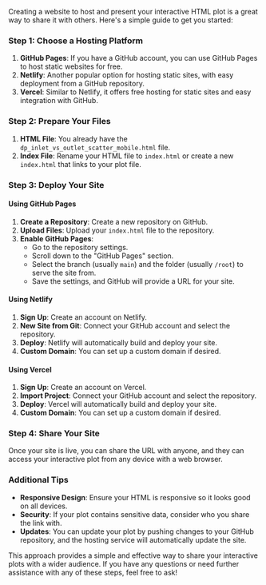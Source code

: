 Creating a website to host and present your interactive HTML plot is a great way to share it with others. Here's a simple guide to get you started:

### Step 1: Choose a Hosting Platform

1. **GitHub Pages**: If you have a GitHub account, you can use GitHub Pages to host static websites for free.
2. **Netlify**: Another popular option for hosting static sites, with easy deployment from a GitHub repository.
3. **Vercel**: Similar to Netlify, it offers free hosting for static sites and easy integration with GitHub.

### Step 2: Prepare Your Files

1. **HTML File**: You already have the `dp_inlet_vs_outlet_scatter_mobile.html` file.
2. **Index File**: Rename your HTML file to `index.html` or create a new `index.html` that links to your plot file.

### Step 3: Deploy Your Site

#### Using GitHub Pages

1. **Create a Repository**: Create a new repository on GitHub.
2. **Upload Files**: Upload your `index.html` file to the repository.
3. **Enable GitHub Pages**:
   - Go to the repository settings.
   - Scroll down to the "GitHub Pages" section.
   - Select the branch (usually `main`) and the folder (usually `/root`) to serve the site from.
   - Save the settings, and GitHub will provide a URL for your site.

#### Using Netlify

1. **Sign Up**: Create an account on Netlify.
2. **New Site from Git**: Connect your GitHub account and select the repository.
3. **Deploy**: Netlify will automatically build and deploy your site.
4. **Custom Domain**: You can set up a custom domain if desired.

#### Using Vercel

1. **Sign Up**: Create an account on Vercel.
2. **Import Project**: Connect your GitHub account and select the repository.
3. **Deploy**: Vercel will automatically build and deploy your site.
4. **Custom Domain**: You can set up a custom domain if desired.

### Step 4: Share Your Site

Once your site is live, you can share the URL with anyone, and they can access your interactive plot from any device with a web browser.

### Additional Tips

- **Responsive Design**: Ensure your HTML is responsive so it looks good on all devices.
- **Security**: If your plot contains sensitive data, consider who you share the link with.
- **Updates**: You can update your plot by pushing changes to your GitHub repository, and the hosting service will automatically update the site.

This approach provides a simple and effective way to share your interactive plots with a wider audience. If you have any questions or need further assistance with any of these steps, feel free to ask!
